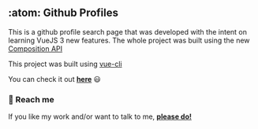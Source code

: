 ## :atom: Github Profiles

This is a github profile search page that was developed with the intent on learning VueJS 3 new features.
The whole project was built using the new [Composition API](https://composition-api.vuejs.org/)

This project was built using [vue-cli](https://cli.vuejs.org/)

You can check it out [**here**](https://lucaszawadneak.github.io/profiles/) :smiley:

### :speech_balloon: Reach me

If you like my work and/or want to talk to me, [**please do!**](https://www.linkedin.com/in/lucaszawadneak)
